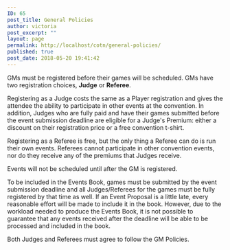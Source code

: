 ```yaml
---
ID: 65
post_title: General Policies
author: victoria
post_excerpt: ""
layout: page
permalink: http://localhost/cotn/general-policies/
published: true
post_date: 2018-05-20 19:41:42
---
```

GMs must be registered before their games will be scheduled. GMs have two registration choices, <strong>Judge</strong> or <strong>Referee</strong>.

Registering as a Judge costs the same as a Player registration and gives the attendee the ability to participate in other events at the convention. In addition, Judges who are fully paid and have their games submitted before the event submission deadline are eligible for a Judge's Premium: either a discount on their registration price or a free convention t-shirt.

Registering as a Referee is free, but the only thing a Referee can do is run their own events. Referees cannot participate in other convention events, nor do they receive any of the premiums that Judges receive.

Events will not be scheduled until after the GM is registered.

To be included in the Events Book, games must be submitted by the event submission deadline and all Judges/Referees for the games must be fully registered by that time as well. If an Event Proposal is a little late, every reasonable effort will be made to include it in the book. However, due to the workload needed to produce the Events Book, it is not possible to guarantee that any events received after the deadline will be able to be processed and included in the book.

Both Judges and Referees must agree to follow the GM Policies.